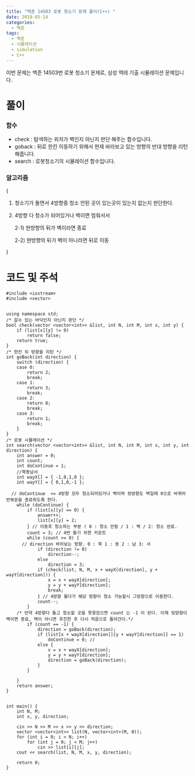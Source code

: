 ```yaml
---
title: "백준 14503 로봇 청소기 문제 풀이(C++) "
date: 2019-05-14 
categories: 
  - 백준
tags: 
  - 백준
  - 시뮬레이션
  - simulation
  - C++
---
```


이번 문제는 백준 14503번 로봇 청소기 문제로, 삼성 역테 기출 시뮬레이션 문제입니다. 

# 풀이

### 함수 
- check : 탐색하는 위치가 벽인지 아닌지 판단 해주는 합수입니다. 
- goback : 뒤로 한칸 이동하기 위해서 현재 바라보고 있는 방향의 반대 방향을 리턴해줍니다.
- search : 로봇청소기의 시뮬레이션 함수입니다.

### 알고리즘
{
 1) 청소기가 돌면서 4방향중 청소 안된 곳이 있는곳이 있는지 없는지 판단한다.
 2) 4방향 다 청소가 되어있거나 벽이면 멈춰서서 
 
      2-1) 현방향의 뒤가 벽이라면 종료
   
      2-2) 현방향의 뒤가 벽이 아니라면 뒤로 이동
   
   }

# 코드 및 주석
```
#include <iostream>
#include <vector>


using namespace std;
/* 갈수 있는 바닥인지 아닌지 판단 */
bool check(vector <vector<int>> &list, int N, int M, int x, int y) {
	if (list[x][y] != 0)
		return false;
	return true;
}
/* 한칸 뒤 방향을 리턴 */
int goBack(int direction) {
	switch (direction) {
	case 0:
		return 2;
		break;
	case 1:
		return 3;
		break;
	case 2:
		return 0;
		break;
	case 3:
		return 1;
		break;
	}
}
/* 로봇 시뮬레이션 */
int search(vector <vector<int>> &list, int N, int M, int x, int y, int direction) {
	int answer = 0;
	int count;
	int doContinue = 1;
	//북동남서
	int wayX[] = { -1,0,1,0 };
	int wayY[] = { 0,1,0,-1 };
  
  // doContinue  <= 4방향 모두 청소되어있거나 벽이며 뒷방향도 벽일때 0으로 바뀌어 반복문을 종료하도록 한다.
	while (doContinue) {
		if (list[x][y] == 0) {
			answer++;
			list[x][y] = 2;
		} // 이동후 청소하는 부분 ( 0 : 청소 안됨 / 1 : 벽 / 2: 청소 완료. 
		count = 3; // 4번 돌기 위한 카운트
		while (count >= 0) {
      // direction 바라보는 방향. 0 : 북 1 : 동 2 : 남 3: 서
			if (direction != 0)
				direction--;
			else
				direction = 3;
			if (check(list, N, M, x + wayX[direction], y + wayY[direction])) {
				x = x + wayX[direction];
				y = y + wayY[direction];
				break;
			} // 4방향 돌다가 해당 방향이 청소 가능할시 그방향으로 이동한다. 
			count--;
		}
    /* 만약 4방향다 돌고 청소할 곳을 못찾았으면 count 는 -1 이 된다. 이제 뒷방향이 벽이면 종료, 벽이 아니면 후진한 후 다시 처음으로 돌아간다.*/
		if (count == -1) {
			direction = goBack(direction);
			if (list[x + wayX[direction]][y + wayY[direction]] == 1)
				doContinue = 0; // 
			else {
				x = x + wayX[direction];
				y = y + wayY[direction];
				direction = goBack(direction);
			}
		}

	}
	return answer;
}


int main() {
	int N, M;
	int x, y, direction;
	
	cin >> N >> M >> x >> y >> direction;
	vector <vector<int>> list(N, vector<int>(M, 0));
	for (int i = 0; i < N; i++)
		for (int j = 0; j < M; j++)
			cin >> list[i][j];
	cout << search(list, N, M, x, y, direction);

	return 0;
}
```
